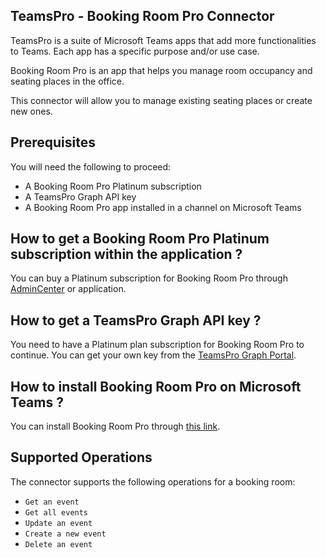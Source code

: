 
## TeamsPro - Booking Room Pro Connector
TeamsPro is a suite of Microsoft Teams apps that add more functionalities to Teams. Each app has a specific purpose and/or use case.

Booking Room Pro is an app that helps you manage room occupancy and seating places in the office.

This connector will allow you to manage existing seating places or create new ones.

## Prerequisites
You will need the following to proceed:
* A Booking Room Pro Platinum subscription
* A TeamsPro Graph API key
* A Booking Room Pro app installed in a channel on Microsoft Teams

## How to get a Booking Room Pro Platinum subscription within the application ?
You can buy a Platinum subscription for Booking Room Pro through [AdminCenter](https://admin.teams-pro.com/) or application.

## How to get a TeamsPro Graph API key ?
You need to have a Platinum plan subscription for Booking Room Pro to continue.
You can get your own key from the [TeamsPro Graph Portal](https://developer.teams-pro.com/).

## How to install Booking Room Pro on Microsoft Teams ?
You can install Booking Room Pro through [this link](https://teams.microsoft.com/l/app/8BBBC813-6D87-497C-9E7C-E401607B2347).

## Supported Operations
The connector supports the following operations for a booking room:
* `Get an event`
* `Get all events`
* `Update an event`
* `Create a new event`
* `Delete an event`
